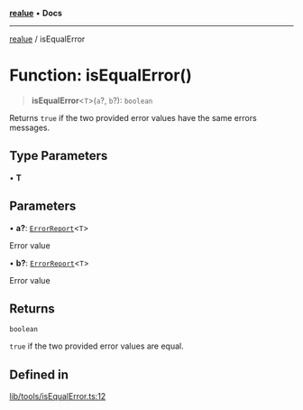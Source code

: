 [**realue**](../README.md) • **Docs**

***

[realue](../README.md) / isEqualError

# Function: isEqualError()

> **isEqualError**\<`T`\>(`a`?, `b`?): `boolean`

Returns `true` if the two provided error values have the same errors messages.

## Type Parameters

• **T**

## Parameters

• **a?**: [`ErrorReport`](../type-aliases/ErrorReport.md)\<`T`\>

Error value

• **b?**: [`ErrorReport`](../type-aliases/ErrorReport.md)\<`T`\>

Error value

## Returns

`boolean`

`true` if the two provided error values are equal.

## Defined in

[lib/tools/isEqualError.ts:12](https://github.com/nevoland/realue/blob/3725e41dc2da74d7ef5636bc888841beee7f9b39/lib/tools/isEqualError.ts#L12)
